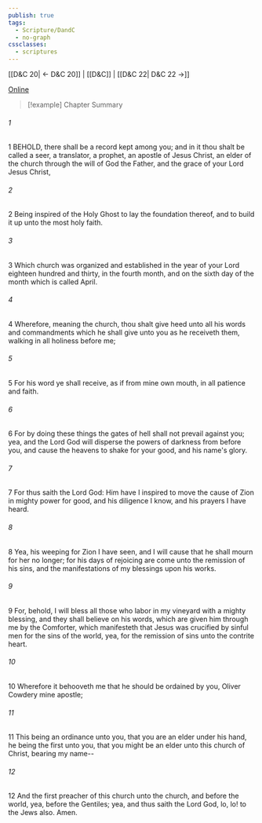 ```yaml
---
publish: true
tags:
  - Scripture/DandC
  - no-graph
cssclasses:
  - scriptures
---
```

[[D&C 20| ← D&C 20]] | [[D&C]] | [[D&C 22| D&C 22 →]]

[Online](https://churchofjesuschrist.org/study/scriptures/dc-testament/dc/21?lang=eng)

>[!example] Chapter Summary
>
###### 1
1 BEHOLD, there shall be a record kept among you; and in it thou shalt be called a seer, a translator, a prophet, an apostle of Jesus Christ, an elder of the church through the will of God the Father, and the grace of your Lord Jesus Christ,
###### 2
2 Being inspired of the Holy Ghost to lay the foundation thereof, and to build it up unto the most holy faith.
###### 3
3 Which church was organized and established in the year of your Lord eighteen hundred and thirty, in the fourth month, and on the sixth day of the month which is called April.
###### 4
4 Wherefore, meaning the church, thou shalt give heed unto all his words and commandments which he shall give unto you as he receiveth them, walking in all holiness before me;
###### 5
5 For his word ye shall receive, as if from mine own mouth, in all patience and faith.
###### 6
6 For by doing these things the gates of hell shall not prevail against you; yea, and the Lord God will disperse the powers of darkness from before you, and cause the heavens to shake for your good, and his name's glory.
###### 7
7 For thus saith the Lord God: Him have I inspired to move the cause of Zion in mighty power for good, and his diligence I know, and his prayers I have heard.
###### 8
8 Yea, his weeping for Zion I have seen, and I will cause that he shall mourn for her no longer; for his days of rejoicing are come unto the remission of his sins, and the manifestations of my blessings upon his works.
###### 9
9 For, behold, I will bless all those who labor in my vineyard with a mighty blessing, and they shall believe on his words, which are given him through me by the Comforter, which manifesteth that Jesus was crucified by sinful men for the sins of the world, yea, for the remission of sins unto the contrite heart.
###### 10
10 Wherefore it behooveth me that he should be ordained by you, Oliver Cowdery mine apostle;
###### 11
11 This being an ordinance unto you, that you are an elder under his hand, he being the first unto you, that you might be an elder unto this church of Christ, bearing my name--
###### 12
12 And the first preacher of this church unto the church, and before the world, yea, before the Gentiles; yea, and thus saith the Lord God, lo, lo! to the Jews also. Amen.




